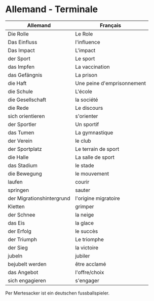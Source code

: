 

# Allemand - Terminale

| Allemand | Français |
| --- | --- |
| Die Rolle | Le Role |
|Das Einfluss | l'influence |
| Das Impact | L'impact |
| der Sport | Le sport |
| das Impfen | La vaccination | 
| das Gefängnis | La prison |
| die Haft | Une peine d'emprisonnement | 
| die Schule | L'école |
|  die Gesellschaft | la société |
| die Rede | Le discours |
| sich orientieren | s'orienter |
| der Sportler | Un sportif |
| das Tumen | La gymnastique |
| der Verein | le club |
| der Sportplatz | Le terrain de sport |
| die Halle | La salle de sport |
| das Stadium | le stade |
| die Bewegung | le mouvement |
| laufen | courir |
| springen | sauter |
| der Migrationshintergrund | l'origine migratoire |
| Kletten | grimper |
| der Schnee | la neige |
| das Eis | la glace |
| der Erfolg | le succès |
| der Triumph | Le triomphe |
| der Sieg | la victoire |
| jubeln | jubiler |
| bejubelt werden | être acclamé |
| das Angebot | l'offre/choix |
| sich engagieren | s'engager |

Per Mertesacker ist ein deutschen fussballspieler. 
<!--stackedit_data:
eyJoaXN0b3J5IjpbMzMzODc4NDY4LDUyOTg0NDczNCwtMTc1Mz
UxODEyOCwtMTkwMDc0MTYyNF19
-->